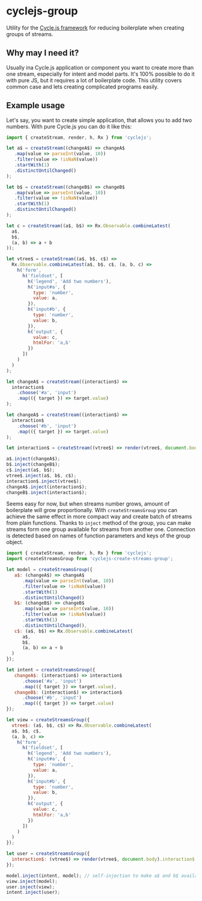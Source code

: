 # cyclejs-group
Utility for the [Cycle.js framework](https://github.com/staltz/cycle) for reducing boilerplate when creating groups of streams.

## Why may I need it?
Usually ina  Cycle.js application or component you want to create more than one stream, especially for intent and model parts. It's 100% possible to do it with pure JS, but it requires a lot of boilerplate code. This utility covers common case and lets creating complicated programs easily.

## Example usage

Let's say, you want to create simple application, that allows you to add two numbers. With pure Cycle.js you can do it like this:

```javascript
import { createStream, render, h, Rx } from 'cyclejs';

let a$ = createStream((changeA$) => changeA$
   .map(value => parseInt(value, 10))
   .filter(value => !isNaN(value))
   .startWith(1)
   .distinctUntilChanged()
);

let b$ = createStream((changeB$) => changeB$
   .map(value => parseInt(value, 10))
   .filter(value => !isNaN(value))
   .startWith(1)
   .distinctUntilChanged()
);

let c = createStream((a$, b$) => Rx.Observable.combineLatest(
  a$,
  b$,
  (a, b) => a + b
));

let vtree$ = createStream((a$, b$, c$) =>
  Rx.Observable.combineLatest(a$, b$, c$, (a, b, c) =>
    h('form',
      h('fieldset', [
        h('legend', 'Add two numbers'),
        h('input#a', {
          type: 'number',
          value: a,
        }),
        h('input#b', {
          type: 'number',
          value: b,
        }),
        h('output', {
          value: c,
          htmlFor: 'a,b'
        })
      ])
    )
  )
);

let changeA$ = createStream((interaction$) =>
  interaction$
    .choose('#a', 'input')
    .map(({ target }) => target.value)
);

let changeA$ = createStream((interaction$) =>
  interaction$
    .choose('#b', 'input')
    .map(({ target }) => target.value)
);

let interaction$ = createStream((vtree$) => render(vtree$, document.body).interaction$);

a$.inject(changeA$);
b$.inject(changeB$);
c$.inject(a$, b$);
vtree$.inject(a$, b$, c$);
interaction$.inject(vtree$);
changeA$.inject(interaction$);
changeB$.inject(interaction$);
```

Seems easy for now, but when streams number grows, amount of boilerplate will grow proportionally. With `createStreamsGroup` you can achieve the same effect in more compact way and create batch of streams from plain functions. Thanks to `inject` method of the group, you can make streams form one group available for streams from another one. Connection is detected based on names of function parameters and keys of the group object.

```javascript
import { createStream, render, h, Rx } from 'cyclejs';
import createStreamsGroup from 'cyclejs-create-streams-group';

let model = createStreamsGroup({
   a$: (changeA$) => changeA$
      .map(value => parseInt(value, 10))
      .filter(value => !isNaN(value))
      .startWith(1)
      .distinctUntilChanged()
   b$: (changeB$) => changeB$
      .map(value => parseInt(value, 10))
      .filter(value => !isNaN(value))
      .startWith(1)
      .distinctUntilChanged(),
   c$: (a$, b$) => Rx.Observable.combineLatest(
      a$,
      b$,
      (a, b) => a + b
  )
});

let intent = createStreamsGroup({
   changeA$: (interaction$) => interaction$
      .choose('#a', 'input')
      .map(({ target }) => target.value),
   changeB$: (interaction$) => interaction$
      .choose('#b', 'input')
      .map(({ target }) => target.value)
});

let view = createStreamsGroup({
  vtree$: (a$, b$, c$) => Rx.Observable.combineLatest(
  a$, b$, c$,
  (a, b, c) =>
    h('form',
      h('fieldset', [
        h('legend', 'Add two numbers'),
        h('input#a', {
          type: 'number',
          value: a,
        }),
        h('input#b', {
          type: 'number',
          value: b,
        }),
        h('output', {
          value: c,
          htmlFor: 'a,b'
        })
      ])
    )
  )
});

let user = createStreamsGroup({
  interaction$: (vtree$) => render(vtree$, document.body).interaction$
});

model.inject(intent, model); // self-injection to make a$ and b$ available for c$
view.inject(model);
user.inject(view);
intent.inject(user);
```
